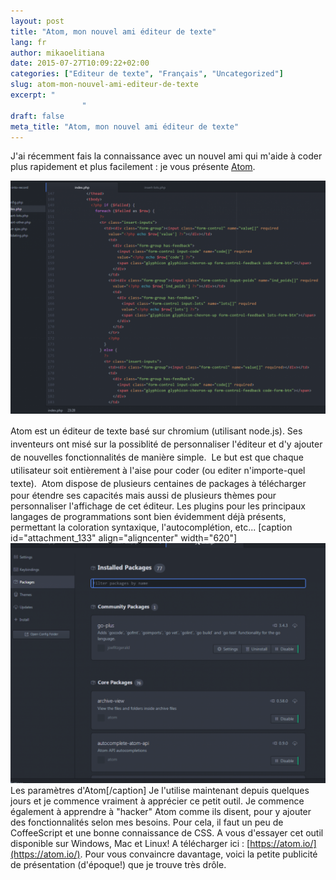 ```yaml
---
layout: post
title: "Atom, mon nouvel ami éditeur de texte"
lang: fr
author: mikaoelitiana
date: 2015-07-27T10:09:22+02:00
categories: ["Editeur de texte", "Français", "Uncategorized"]
slug: atom-mon-nouvel-ami-editeur-de-texte
excerpt: "
				"
draft: false
meta_title: "Atom, mon nouvel ami éditeur de texte"
---
```


J'ai récemment fais la connaissance avec un nouvel ami qui m'aide à coder plus rapidement et plus facilement : je vous présente [Atom](https://atom.io/).

[![Atom, editeur de texte](./atom.-1024x758.png)](http://mikaoelitiana.name/wp-content/uploads/2015/07/atom..png)

Atom est un éditeur de texte basé sur <span style="line-height: 1.5;">chromium (utilisant node.js). Ses inventeurs ont misé sur la possiblité de personnaliser l'éditeur et d'y ajouter de nouvelles fonctionnalités de manière simple.  Le but est que chaque utilisateur soit entièrement à l'aise pour coder (ou editer n'importe-quel texte). </span> Atom dispose de plusieurs centaines de packages à télécharger pour étendre ses capacités mais aussi de plusieurs thèmes pour personnaliser l'affichage de cet éditeur. Les plugins pour les principaux langages de programmations sont bien évidemment déjà présents, permettant la coloration syntaxique, l'autocomplétion, etc... \[caption id="attachment\_133" align="aligncenter" width="620"\][![Parametres atom](./atom-settings-1024x780.png)](http://mikaoelitiana.name/wp-content/uploads/2015/07/atom-settings.png) Les paramètres d'Atom\[/caption\] Je l'utilise maintenant depuis quelques jours et je commence vraiment à apprécier ce petit outil. Je commence également à apprendre à "hacker" Atom comme ils disent, pour y ajouter des fonctionnalités selon mes besoins. Pour cela, il faut un peu de CoffeeScript et une bonne connaissance de CSS. A vous d'essayer cet outil disponible sur Windows, Mac et Linux! A télécharger ici : [https://atom.io/](https://atom.io/). Pour vous convaincre davantage, voici la petite publicité de présentation (d'époque!) que je trouve très drôle.